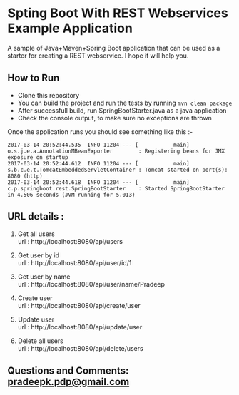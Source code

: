 # Spting Boot With REST Webservices Example Application

A sample of Java+Maven+Spring Boot application that can be used as a starter for creating a REST webservice.  I hope it will help you.

## How to Run

* Clone this repository 
* You can build the project and run the tests by running ```mvn clean package```
* After successfull build, run SpringBootStarter.java as a java application
* Check the console output, to make sure no exceptions are thrown

Once the application runs you should see something like this :-

```
2017-03-14 20:52:44.535  INFO 11204 --- [           main] o.s.j.e.a.AnnotationMBeanExporter        : Registering beans for JMX exposure on startup
2017-03-14 20:52:44.612  INFO 11204 --- [           main] s.b.c.e.t.TomcatEmbeddedServletContainer : Tomcat started on port(s): 8080 (http)
2017-03-14 20:52:44.618  INFO 11204 --- [           main] c.p.springboot.rest.SpringBootStarter    : Started SpringBootStarter in 4.506 seconds (JVM running for 5.013)
```

## URL details : 

1.	Get all users  
 url :  http://localhost:8080/api/users


2.	Get user by id  
url :  http://localhost:8080/api/user/id/1

3.	Get user by name  
url :  http://localhost:8080/api/user/name/Pradeep

4.	Create user  
url : http://localhost:8080/api/create/user

5.	Update user  
url :  http://localhost:8080/api/update/user

6.	Delete all users  
url : http://localhost:8080/api/delete/users

## Questions and Comments: pradeepk.pdp@gmail.com
